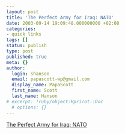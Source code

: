 ```yaml
---
layout: post
title: 'The Perfect Army for Iraq: NATO'
date: 2003-09-14 19:09:48.000000000 +02:00
categories:
- quick links
tags: []
status: publish
type: post
published: true
meta: {}
author:
  login: shanson
  email: papascott-wp@gmail.com
  display_name: PapaScott
  first_name: Scott
  last_name: Hanson
# excerpt: !ruby/object:Hpricot::Doc
  # options: {}
---
```

<p><a title="Iraq's a bit out-of-area, but NATO may be a practical compromise to get more nations involved" href="http://www.catotheyoungest.com/archives/001044.html#001044">The Perfect Army for Iraq: NATO</a></p>
